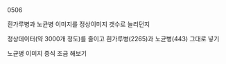 0506

흰가루병과 노균병 이미지를 정상이미지 갯수로 늘리던지

정상데이터(약 3000개 정도)를 줄이고 흰가루병(2265)과 노균병(443) 그대로 넣기

노균병 이미지 증식 조금 해보기